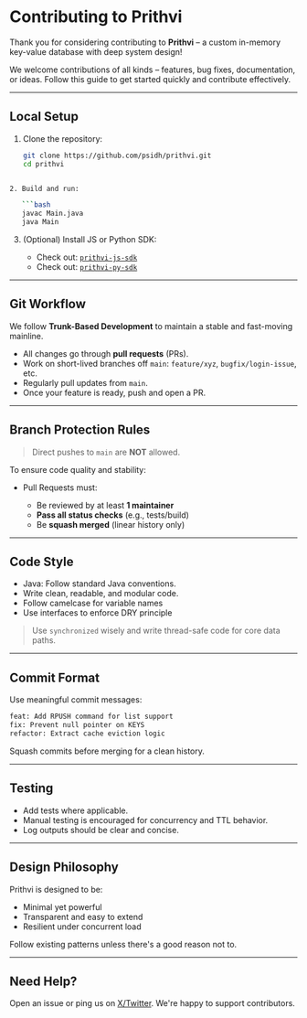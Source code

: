 # Contributing to Prithvi

Thank you for considering contributing to **Prithvi** – a custom in-memory key-value database with deep system design!

We welcome contributions of all kinds – features, bug fixes, documentation, or ideas. Follow this guide to get started quickly and contribute effectively.

---

## Local Setup

1. Clone the repository:
   ```bash
   git clone https://github.com/psidh/prithvi.git
   cd prithvi
   ```

````bash

2. Build and run:

   ```bash
   javac Main.java
   java Main
````

3. (Optional) Install JS or Python SDK:

   - Check out: [`prithvi-js-sdk`](https://github.com/psidh/prithvi-js-sdk)
   - Check out: [`prithvi-py-sdk`](https://github.com/psidh/prithvi-py-sdk)

---

## Git Workflow

We follow **Trunk-Based Development** to maintain a stable and fast-moving mainline.

- All changes go through **pull requests** (PRs).
- Work on short-lived branches off `main`:
  `feature/xyz`, `bugfix/login-issue`, etc.
- Regularly pull updates from `main`.
- Once your feature is ready, push and open a PR.

---

## Branch Protection Rules

> Direct pushes to `main` are **NOT** allowed.

To ensure code quality and stability:

- Pull Requests must:

  - Be reviewed by at least **1 maintainer**
  - **Pass all status checks** (e.g., tests/build)
  - Be **squash merged** (linear history only)

---

## Code Style

- Java: Follow standard Java conventions.
- Write clean, readable, and modular code.
- Follow camelcase for variable names
- Use interfaces to enforce DRY principle

> Use `synchronized` wisely and write thread-safe code for core data paths.

---

## Commit Format

Use meaningful commit messages:

```bash
feat: Add RPUSH command for list support
fix: Prevent null pointer on KEYS
refactor: Extract cache eviction logic
```

Squash commits before merging for a clean history.

---

## Testing

- Add tests where applicable.
- Manual testing is encouraged for concurrency and TTL behavior.
- Log outputs should be clear and concise.

---

## Design Philosophy

Prithvi is designed to be:

- Minimal yet powerful
- Transparent and easy to extend
- Resilient under concurrent load

Follow existing patterns unless there's a good reason not to.

---

## Need Help?

Open an issue or ping us on [X/Twitter](https://x.com/p_s1dharth). We're happy to support contributors.
